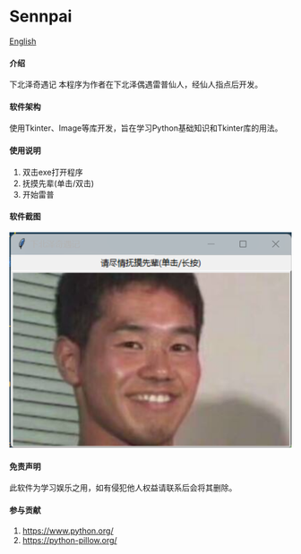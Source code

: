 # Sennpai
[English](README.en.md)

#### 介绍

下北泽奇遇记
本程序为作者在下北泽偶遇雷普仙人，经仙人指点后开发。

#### 软件架构

使用Tkinter、Image等库开发，旨在学习Python基础知识和Tkinter库的用法。

#### 使用说明

1. 双击exe打开程序
2. 抚摸先辈(单击/双击)
3. 开始雷普

#### 软件截图

![输入图片说明](Sennpai/resource/image/%E5%B1%8F%E5%B9%95%E6%88%AA%E5%9B%BE%202024-02-29%20005721.png)

#### 免责声明

此软件为学习娱乐之用，如有侵犯他人权益请联系后会将其删除。

#### 参与贡献

1. https://www.python.org/
2. https://python-pillow.org/
